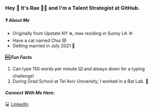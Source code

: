### **Hey** 👋 **It's Rae** :woman_technologist: and I'm a Talent Strategist at GitHub. 


#### :question: *About Me* <br> 
- Originally from Upstate NY :snowflake:, now residing in Sunny LA :sunny:	<br> 
- Have a cat named Chui :heart_eyes_cat: 
- Getting married in July 2021 :ring:	 

#### :cool:  *Fun Facts* <br> 
1. Can type 150 words per minute :keyboard: and always down for a typing challenge! <br> 
2. During Grad School at Tel Aviv University, I worked in a Bat Lab. :bat: 

#### *Connect With Me Here:* <br> 
:computer: [LinkedIn](http://www.linkedin.com/in/rachaelcohen)
